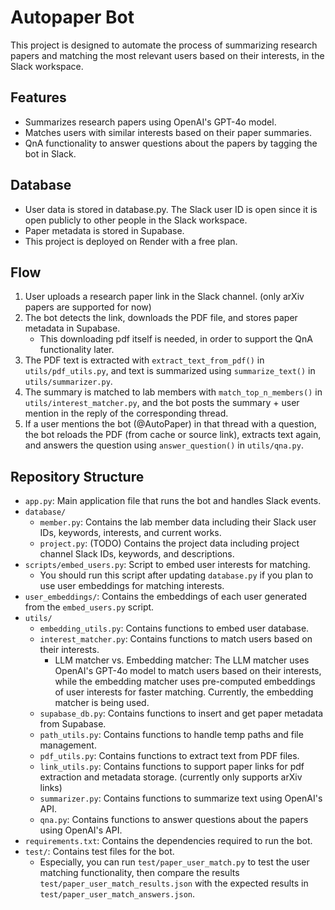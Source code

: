# Autopaper Bot
This project is designed to automate the process of summarizing research papers and matching the most relevant users based on their interests, in the Slack workspace.

## Features
- Summarizes research papers using OpenAI's GPT-4o model.
- Matches users with similar interests based on their paper summaries.
- QnA functionality to answer questions about the papers by tagging the bot in Slack.

## Database
- User data is stored in database.py. The Slack user ID is open since it is open publicly to other people in the Slack workspace.
- Paper metadata is stored in Supabase.
- This project is deployed on Render with a free plan.

## Flow
1. User uploads a research paper link in the Slack channel. (only arXiv papers are supported for now)
2. The bot detects the link, downloads the PDF file, and stores paper metadata in Supabase.
    - This downloading pdf itself is needed, in order to support the QnA functionality later.
3. The PDF text is extracted with `extract_text_from_pdf()` in `utils/pdf_utils.py`, and text is summarized using `summarize_text()` in `utils/summarizer.py`.
4. The summary is matched to lab members with `match_top_n_members()` in `utils/interest_matcher.py`, and the bot posts the summary + user mention in the reply of the corresponding thread.
5. If a user mentions the bot (@AutoPaper) in that thread with a question, the bot reloads the PDF (from cache or source link), extracts text again, and answers the question using `answer_question()` in `utils/qna.py`.

## Repository Structure
- `app.py`: Main application file that runs the bot and handles Slack events.
- `database/`
    - `member.py`: Contains the lab member data including their Slack user IDs, keywords, interests, and current works.
    - `project.py`: (TODO) Contains the project data including project channel Slack IDs, keywords, and descriptions.
- `scripts/embed_users.py`: Script to embed user interests for matching.
    - You should run this script after updating `database.py` if you plan to use user embeddings for matching interests.
- `user_embeddings/`: Contains the embeddings of each user generated from the `embed_users.py` script.
- `utils/`
    - `embedding_utils.py`: Contains functions to embed user database.
    - `interest_matcher.py`: Contains functions to match users based on their interests.
        - LLM matcher vs. Embedding matcher: The LLM matcher uses OpenAI's GPT-4o model to match users based on their interests, while the embedding matcher uses pre-computed embeddings of user interests for faster matching. Currently, the embedding matcher is being used.
    - `supabase_db.py`: Contains functions to insert and get paper metadata from Supabase.
    - `path_utils.py`: Contains functions to handle temp paths and file management.
    - `pdf_utils.py`: Contains functions to extract text from PDF files.
    - `link_utils.py`: Contains functions to support paper links for pdf extraction and metadata storage. (currently only supports arXiv links)
    - `summarizer.py`: Contains functions to summarize text using OpenAI's API.
    - `qna.py`: Contains functions to answer questions about the papers using OpenAI's API.
- `requirements.txt`: Contains the dependencies required to run the bot.
- `test/`: Contains test files for the bot.
    - Especially, you can run `test/paper_user_match.py` to test the user matching functionality, then compare the results `test/paper_user_match_results.json` with the expected results in `test/paper_user_match_answers.json`.
